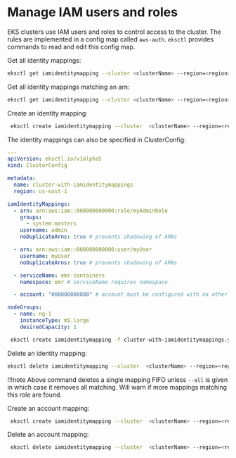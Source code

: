 # Manage IAM users and roles

EKS clusters use IAM users and roles to control access to the cluster. The rules are implemented in a config map
called `aws-auth`. `eksctl` provides commands to read and edit this config map.

Get all identity mappings:

```bash
eksctl get iamidentitymapping --cluster <clusterName> --region=<region>
```

Get all identity mappings matching an arn:

```bash
eksctl get iamidentitymapping --cluster <clusterName> --region=<region> --arn arn:aws:iam::123456:role/testing-role
```

Create an identity mapping:

```bash
 eksctl create iamidentitymapping --cluster  <clusterName> --region=<region> --arn arn:aws:iam::123456:role/testing --group system:masters --username admin
```

The identity mappings can also be specified in ClusterConfig:

```yaml
---
apiVersion: eksctl.io/v1alpha5
kind: ClusterConfig

metadata:
  name: cluster-with-iamidentitymappings
  region: us-east-1

iamIdentityMappings:
  - arn: arn:aws:iam::000000000000:role/myAdminRole
    groups:
      - system:masters
    username: admin
    noDuplicateArns: true # prevents shadowing of ARNs

  - arn: arn:aws:iam::000000000000:user/myUser
    username: myUser
    noDuplicateArns: true # prevents shadowing of ARNs

  - serviceName: emr-containers
    namespace: emr # serviceName requires namespace

  - account: "000000000000" # account must be configured with no other options

nodeGroups:
  - name: ng-1
    instanceType: m5.large
    desiredCapacity: 1
```

```bash
 eksctl create iamidentitymapping -f cluster-with-iamidentitymappings.yaml
```

Delete an identity mapping:

```bash
eksctl delete iamidentitymapping --cluster  <clusterName> --region=<region> --arn arn:aws:iam::123456:role/testing
```

!!!note
Above command deletes a single mapping FIFO unless `--all` is given in which case it removes all matching. Will warn if
more mappings matching this role are found.

Create an account mapping:

```bash
 eksctl create iamidentitymapping --cluster  <clusterName> --region=<region> --account user-account
```

Delete an account mapping:

```bash
 eksctl delete iamidentitymapping --cluster  <clusterName> --region=<region> --account user-account
```
